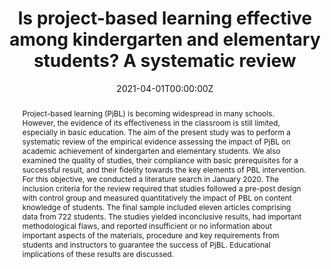 ---
abstract: "Project-based learning (PjBL) is becoming widespread in many schools. However, the evidence of its effectiveness in the classroom is still limited, especially in basic education. The aim of the present study was to perform a systematic review of the empirical evidence assessing the impact of PjBL on academic achievement of kindergarten and elementary students. We also examined the quality of studies, their compliance with basic prerequisites for a successful result, and their fidelity towards the key elements of PBL intervention. For this objective, we conducted a literature search in January 2020. The inclusion criteria for the review required that studies followed a pre-post design with control group and measured quantitatively the impact of PBL on content knowledge of students. The final sample included eleven articles comprising data from 722 students. The studies yielded inconclusive results, had important methodological flaws, and reported insufficient or no information about important aspects of the materials, procedure and key requirements from students and instructors to guarantee the success of PjBL. Educational implications of these results are discussed."
author_notes:
- 
- 
authors:
- Ferrero, M.
- Vadillo, M.A.
- admin
date: "2021-04-01T00:00:00Z"
doi: "https://doi.org/10.1371/journal.pone.0249627"
featured: false
image:
  caption: '' 
  focal_point: ""
  preview_only: false
projects: []
publication: '*PloS one, 16* (4)'
publication_short: ""
publication_types:
- "2"
publishDate: "2021-04-01T00:00:00Z"
slides: example
summary: "Is project-based learning effective among kindergarten and elementary students? A systematic review."
tags:
- Source Themes
title: "Is project-based learning effective among kindergarten and elementary students? A systematic review"
url_code: ""
url_dataset: ""
url_pdf: https://journals.plos.org/plosone/article/file?id=10.1371/journal.pone.0249627&type=printable
url_poster: ""
url_project: ""
url_slides: ""
url_source: ""
url_video: ""
---